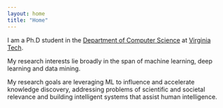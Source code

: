 ```yaml
---
layout: home
title: "Home"
---
```


I am a Ph.D student in the <a href="https://cs.vt.edu/"> Department of Computer Science</a> at <a href="https://vt.edu/">Virginia Tech</a>. 


My research interests lie broadly in the span of machine learning, deep learning and data mining. 


My research goals are leveraging ML to influence and accelerate knowledge discovery, addressing problems of scientific and societal relevance and building intelligent systems that assist human intelligence. 